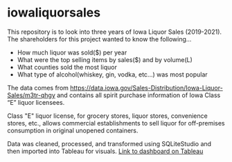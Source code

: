 # iowaliquorsales

This repository is to look into three years of Iowa Liquor Sales (2019-2021). The shareholders for this project wanted to know the following...
- How much liquor was sold($) per year
- What were the top selling items by sales($) and by volume(L)
- What counties sold the most liquor
- What type of alcohol(whiskey, gin, vodka, etc...) was most popular

The data comes from https://data.iowa.gov/Sales-Distribution/Iowa-Liquor-Sales/m3tr-qhgy and contains all spirit purchase information of Iowa Class “E” liquor licensees. 

Class "E" liquor license, for grocery stores, liquor stores, convenience stores, etc., allows commercial establishments to sell liquor for off-premises consumption in original unopened containers.

Data was cleaned, processed, and transformed using SQLiteStudio and then imported into Tableau for visuals. [Link to dashboard on Tableau](https://public.tableau.com/app/profile/marshall.podgurski/viz/IowaLiquorSales_16670223272870/Dashboard1)
